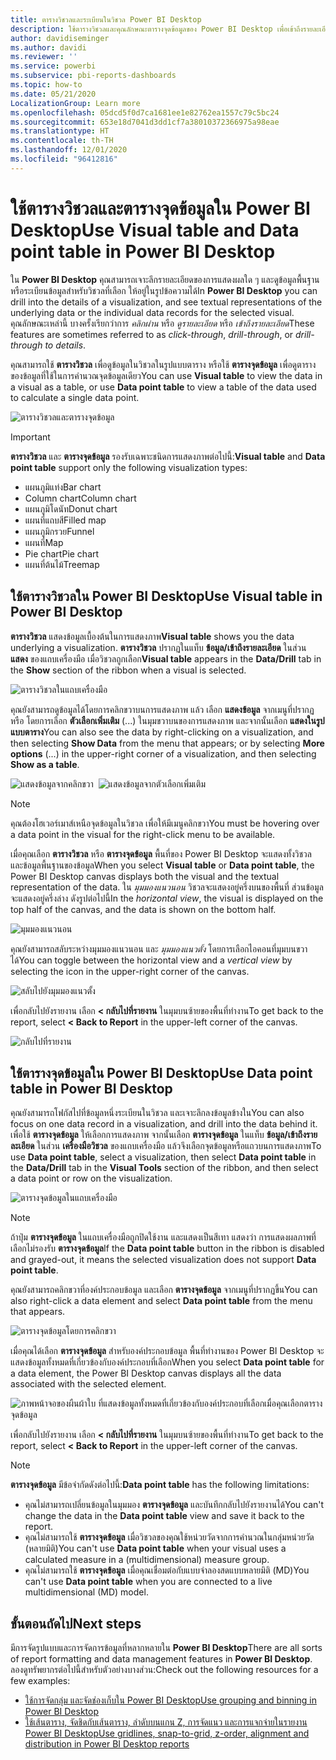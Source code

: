 ```yaml
---
title: ตารางวิชวลและระเบียนในวิชวล Power BI Desktop
description: ใช้ตารางวิชวลและคุณลักษณะตารางจุดข้อมูลของ Power BI Desktop เพื่อเข้าถึงรายละเอียด
author: davidiseminger
ms.author: davidi
ms.reviewer: ''
ms.service: powerbi
ms.subservice: pbi-reports-dashboards
ms.topic: how-to
ms.date: 05/21/2020
LocalizationGroup: Learn more
ms.openlocfilehash: 05dcd5f0d7ca1681ee1e82762ea1557c79c5bc24
ms.sourcegitcommit: 653e18d7041d3dd1cf7a38010372366975a98eae
ms.translationtype: HT
ms.contentlocale: th-TH
ms.lasthandoff: 12/01/2020
ms.locfileid: "96412816"
---
```

# <a name="use-visual-table-and-data-point-table-in-power-bi-desktop"></a><span data-ttu-id="4475c-103">ใช้ตารางวิชวลและตารางจุดข้อมูลใน Power BI Desktop</span><span class="sxs-lookup"><span data-stu-id="4475c-103">Use Visual table and Data point table in Power BI Desktop</span></span>
<span data-ttu-id="4475c-104">ใน **Power BI Desktop** คุณสามารถเจาะลึกรายละเอียดของการแสดงผลใด ๆ และดูข้อมูลพื้นฐานหรือระเบียนข้อมูลสำหรับวิชวลที่เลือก ให้อยู่ในรูปข้อความได้</span><span class="sxs-lookup"><span data-stu-id="4475c-104">In **Power BI Desktop** you can drill into the details of a visualization, and see textual representations of the underlying data or the individual data records for the selected visual.</span></span> <span data-ttu-id="4475c-105">คุณลักษณะเหล่านี้ บางครั้งเรียกว่าการ *คลิกผ่าน* หรือ *ดูรายละเอียด* หรือ *เข้าถึงรายละเอียด*</span><span class="sxs-lookup"><span data-stu-id="4475c-105">These features are sometimes referred to as *click-through*, *drill-through*, or *drill-through to details*.</span></span>

<span data-ttu-id="4475c-106">คุณสามารถใช้ **ตารางวิชวล** เพื่อดูข้อมูลในวิชวลในรูปแบบตาราง หรือใช้ **ตารางจุดข้อมูล** เพื่อดูตารางของข้อมูลที่ใช้ในการคำนวณจุดข้อมูลเดียว</span><span class="sxs-lookup"><span data-stu-id="4475c-106">You can use **Visual table** to view the data in a visual as a table, or use **Data point table** to view a table of the data used to calculate a single data point.</span></span> 

![ตารางวิชวลและตารางจุดข้อมูล](media/desktop-see-data-see-records/see-data-record.png)

>[!IMPORTANT]
><span data-ttu-id="4475c-108">**ตารางวิชวล** และ **ตารางจุดข้อมูล** รองรับเฉพาะชนิดการแสดงภาพต่อไปนี้:</span><span class="sxs-lookup"><span data-stu-id="4475c-108">**Visual table** and **Data point table** support only the following visualization types:</span></span>
>  - <span data-ttu-id="4475c-109">แผนภูมิแท่ง</span><span class="sxs-lookup"><span data-stu-id="4475c-109">Bar chart</span></span>
>  - <span data-ttu-id="4475c-110">Column chart</span><span class="sxs-lookup"><span data-stu-id="4475c-110">Column chart</span></span>
>  - <span data-ttu-id="4475c-111">แผนภูมิโดนัท</span><span class="sxs-lookup"><span data-stu-id="4475c-111">Donut chart</span></span>
>  - <span data-ttu-id="4475c-112">แผนที่แถบสี</span><span class="sxs-lookup"><span data-stu-id="4475c-112">Filled map</span></span>
>  - <span data-ttu-id="4475c-113">แผนภูมิกรวย</span><span class="sxs-lookup"><span data-stu-id="4475c-113">Funnel</span></span>
>  - <span data-ttu-id="4475c-114">แผนที่</span><span class="sxs-lookup"><span data-stu-id="4475c-114">Map</span></span>
>  - <span data-ttu-id="4475c-115">Pie chart</span><span class="sxs-lookup"><span data-stu-id="4475c-115">Pie chart</span></span>
>  - <span data-ttu-id="4475c-116">แผนที่ต้นไม้</span><span class="sxs-lookup"><span data-stu-id="4475c-116">Treemap</span></span>

## <a name="use-visual-table-in-power-bi-desktop"></a><span data-ttu-id="4475c-117">ใช้ตารางวิชวลใน Power BI Desktop</span><span class="sxs-lookup"><span data-stu-id="4475c-117">Use Visual table in Power BI Desktop</span></span>

<span data-ttu-id="4475c-118">**ตารางวิชวล** แสดงข้อมูลเบื้องต้นในการแสดงภาพ</span><span class="sxs-lookup"><span data-stu-id="4475c-118">**Visual table** shows you the data underlying a visualization.</span></span> <span data-ttu-id="4475c-119">**ตารางวิชวล** ปรากฏในแท็บ **ข้อมูล/เข้าถึงรายละเอียด** ในส่วน **แสดง** ของแถบเครื่องมือ เมื่อวิชวลถูกเลือก</span><span class="sxs-lookup"><span data-stu-id="4475c-119">**Visual table** appears in the **Data/Drill** tab in the **Show** section of the ribbon when a visual is selected.</span></span>

![ตารางวิชวลในแถบเครื่องมือ](media/desktop-see-data-see-records/visual-table-01.png)

<span data-ttu-id="4475c-121">คุณยังสามารถดูข้อมูลได้โดยการคลิกขวาบนการแสดงภาพ แล้ว เลือก **แสดงข้อมูล** จากเมนูที่ปรากฏ หรือ โดยการเลือก **ตัวเลือกเพิ่มเติม** (...) ในมุมขวาบนของการแสดงภาพ และจากนั้นเลือก **แสดงในรูปแบบตาราง**</span><span class="sxs-lookup"><span data-stu-id="4475c-121">You can also see the data by right-clicking on a visualization, and then selecting **Show Data** from the menu that appears; or by selecting **More options** (...) in the upper-right corner of a visualization, and then selecting **Show as a table**.</span></span>

![แสดงข้อมูลจากคลิกขวา](media/desktop-see-data-see-records/visual-table-02.png)&nbsp;&nbsp;![แสดงข้อมูลจากตัวเลือกเพิ่มเติม](media/desktop-see-data-see-records/visual-table-03.png)

> [!NOTE]
> <span data-ttu-id="4475c-124">คุณต้องโฮเวอร์เมาส์เหนือจุดข้อมูลในวิชวล เพื่อให้มีเมนูคลิกขวา</span><span class="sxs-lookup"><span data-stu-id="4475c-124">You must be hovering over a data point in the visual for the right-click menu to be available.</span></span>

<span data-ttu-id="4475c-125">เมื่อคุณเลือก **ตารางวิชวล** หรือ **ตารางจุดข้อมูล** พื้นที่ของ Power BI Desktop จะแสดงทั้งวิชวล และข้อมูลพื้นฐานของข้อมูล</span><span class="sxs-lookup"><span data-stu-id="4475c-125">When you select **Visual table** or **Data point table**, the Power BI Desktop canvas displays both the visual and the textual representation of the data.</span></span> <span data-ttu-id="4475c-126">ใน *มุมมองแนวนอน* วิชวลจะแสดงอยู่ครึ่งบนของพื้นที่ ส่วนข้อมูลจะแสดงอยู่ครึ่งล่าง ดังรูปต่อไปนี้</span><span class="sxs-lookup"><span data-stu-id="4475c-126">In the *horizontal view*, the visual is displayed on the top half of the canvas, and the data is shown on the bottom half.</span></span> 

![มุมมองแนวนอน](media/desktop-see-data-see-records/visual-table-04.png)

<span data-ttu-id="4475c-128">คุณยังสามารถสลับระหว่างมุมมองแนวนอน และ *มุมมองแนวตั้ง* โดยการเลือกไอคอนที่มุมบนขวาได้</span><span class="sxs-lookup"><span data-stu-id="4475c-128">You can toggle between the horizontal view and a *vertical view* by selecting the icon in the upper-right corner of the canvas.</span></span>

![สลับไปยังมุมมองแนวตั้ง](media/desktop-see-data-see-records/visual-table-05.png)

<span data-ttu-id="4475c-130">เพื่อกลับไปยังรายงาน เลือก **< กลับไปที่รายงาน** ในมุมบนซ้ายของพื้นที่ทำงาน</span><span class="sxs-lookup"><span data-stu-id="4475c-130">To get back to the report, select **< Back to Report** in the upper-left corner of the canvas.</span></span>

![กลับไปที่รายงาน](media/desktop-see-data-see-records/visual-table-06.png)

## <a name="use-data-point-table-in-power-bi-desktop"></a><span data-ttu-id="4475c-132">ใช้ตารางจุดข้อมูลใน Power BI Desktop</span><span class="sxs-lookup"><span data-stu-id="4475c-132">Use Data point table in Power BI Desktop</span></span>

<span data-ttu-id="4475c-133">คุณยังสามารถโฟกัสไปที่ข้อมูลหนึ่งระเบียนในวิชวล และเจาะลึกลงข้อมูลข้างใน</span><span class="sxs-lookup"><span data-stu-id="4475c-133">You can also focus on one data record in a visualization, and drill into the data behind it.</span></span> <span data-ttu-id="4475c-134">เพื่อใช้ **ตารางจุดข้อมูล** ให้เลือกการแสดงภาพ จากนั้นเลือก **ตารางจุดข้อมูล** ในแท็บ **ข้อมูล/เข้าถึงรายละเอียด** ในส่วน **เครื่องมือวิชวล** ของแถบเครื่องมือ แล้วจึงเลือกจุดข้อมูลหรือแถวบนการแสดงภาพ</span><span class="sxs-lookup"><span data-stu-id="4475c-134">To use **Data point table**, select a visualization, then select **Data point table** in the **Data/Drill** tab in the **Visual Tools** section of the ribbon, and then select a data point or row on the visualization.</span></span> 

![ตารางจุดข้อมูลในแถบเครื่องมือ](media/desktop-see-data-see-records/visual-table-07.png)

> [!NOTE]
> <span data-ttu-id="4475c-136">ถ้าปุ่ม **ตารางจุดข้อมูล** ในแถบเครื่องมือถูกปิดใช้งาน และแสดงเป็นสีเทา แสดงว่า การแสดงผลภาพที่เลือกไม่รองรับ **ตารางจุดข้อมูล**</span><span class="sxs-lookup"><span data-stu-id="4475c-136">If the **Data point table** button in the ribbon is disabled and grayed-out, it means the selected visualization does not support **Data point table**.</span></span>

<span data-ttu-id="4475c-137">คุณยังสามารถคลิกขวาที่องค์ประกอบข้อมูล และเลือก **ตารางจุดข้อมูล** จากเมนูที่ปรากฏขึ้น</span><span class="sxs-lookup"><span data-stu-id="4475c-137">You can also right-click a data element and select **Data point table** from the menu that appears.</span></span>

![ตารางจุดข้อมูลโดยการคลิกขวา](media/desktop-see-data-see-records/visual-table-08.png)

<span data-ttu-id="4475c-139">เมื่อคุณได้เลือก **ตารางจุดข้อมูล** สำหรับองค์ประกอบข้อมูล พื้นที่ทำงานของ Power BI Desktop จะแสดงข้อมูลทั้งหมดที่เกี่ยวข้องกับองค์ประกอบที่เลือก</span><span class="sxs-lookup"><span data-stu-id="4475c-139">When you select **Data point table** for a data element, the Power BI Desktop canvas displays all the data associated with the selected element.</span></span> 

![ภาพหน้าจอของผืนผ้าใบ ที่แสดงข้อมูลทั้งหมดที่เกี่ยวข้องกับองค์ประกอบที่เลือกเมื่อคุณเลือกตารางจุดข้อมูล](media/desktop-see-data-see-records/visual-table-09.png)

<span data-ttu-id="4475c-141">เพื่อกลับไปยังรายงาน เลือก **< กลับไปที่รายงาน** ในมุมบนซ้ายของพื้นที่ทำงาน</span><span class="sxs-lookup"><span data-stu-id="4475c-141">To get back to the report, select **< Back to Report** in the upper-left corner of the canvas.</span></span>


> [!NOTE]
><span data-ttu-id="4475c-142">**ตารางจุดข้อมูล** มีข้อจำกัดดังต่อไปนี้:</span><span class="sxs-lookup"><span data-stu-id="4475c-142">**Data point table** has the following limitations:</span></span>
> - <span data-ttu-id="4475c-143">คุณไม่สามารถเปลี่ยนข้อมูลในมุมมอง **ตารางจุดข้อมูล** และบันทึกกลับไปยังรายงานได้</span><span class="sxs-lookup"><span data-stu-id="4475c-143">You can't change the data in the **Data point table** view and save it back to the report.</span></span>
> - <span data-ttu-id="4475c-144">คุณไม่สามารถใช้ **ตารางจุดข้อมูล** เมื่อวิชวลของคุณใช้หน่วยวัดจากการคำนวณในกลุ่มหน่วยวัด (หลายมิติ)</span><span class="sxs-lookup"><span data-stu-id="4475c-144">You can't use **Data point table** when your visual uses a calculated measure in a (multidimensional) measure group.</span></span>
> - <span data-ttu-id="4475c-145">คุณไม่สามารถใช้ **ตารางจุดข้อมูล** เมื่อคุณเชื่อมต่อกับแบบจำลองสดแบบหลายมิติ (MD)</span><span class="sxs-lookup"><span data-stu-id="4475c-145">You can't use **Data point table** when you are connected to a live multidimensional (MD) model.</span></span>

## <a name="next-steps"></a><span data-ttu-id="4475c-146">ขั้นตอนถัดไป</span><span class="sxs-lookup"><span data-stu-id="4475c-146">Next steps</span></span>
<span data-ttu-id="4475c-147">มีการจัดรูปแบบและการจัดการข้อมูลที่หลากหลายใน **Power BI Desktop**</span><span class="sxs-lookup"><span data-stu-id="4475c-147">There are all sorts of report formatting and data management features in **Power BI Desktop**.</span></span> <span data-ttu-id="4475c-148">ลองดูทรัพยากรต่อไปนี้สำหรับตัวอย่างบางส่วน:</span><span class="sxs-lookup"><span data-stu-id="4475c-148">Check out the following resources for a few examples:</span></span>

* [<span data-ttu-id="4475c-149">ใช้การจัดกลุ่ม และจัดช่องเก็บใน Power BI Desktop</span><span class="sxs-lookup"><span data-stu-id="4475c-149">Use grouping and binning in Power BI Desktop</span></span>](desktop-grouping-and-binning.md)
* [<span data-ttu-id="4475c-150">ใช้เส้นตาราง, จัดชิดกับเส้นตาราง, ลําดับบนแกน Z, การจัดแนว และการแจกจ่ายในรายงาน Power BI Desktop</span><span class="sxs-lookup"><span data-stu-id="4475c-150">Use gridlines, snap-to-grid, z-order, alignment and distribution in Power BI Desktop reports</span></span>](desktop-gridlines-snap-to-grid.md)

